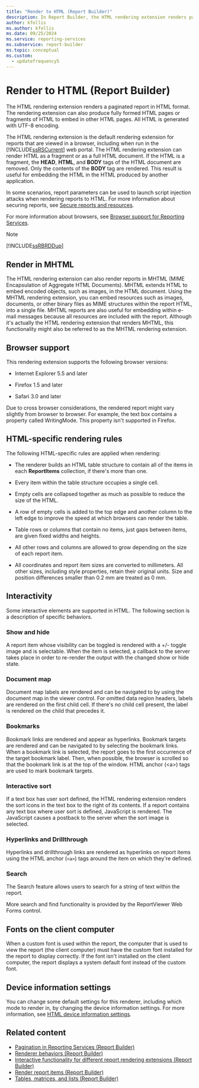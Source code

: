```yaml
---
title: "Render to HTML (Report Builder)"
description: In Report Builder, the HTML rendering extension renders paginated reports in HTML format. It can produce full HTML pages or fragments to embed in other pages.
author: kfollis
ms.author: kfollis
ms.date: 09/25/2024
ms.service: reporting-services
ms.subservice: report-builder
ms.topic: conceptual
ms.custom:
  - updatefrequency5
---
```

# Render to HTML (Report Builder)

  The HTML rendering extension renders a paginated report in HTML format. The rendering extension can also produce fully formed HTML pages or fragments of HTML to embed in other HTML pages. All HTML is generated with UTF-8 encoding.

The HTML rendering extension is the default rendering extension for reports that are viewed in a browser, including when run in the [!INCLUDE[ssRSCurrent](../../includes/ssrscurrent-md.md)] web portal. The HTML rendering extension can render HTML as a fragment or as a full HTML document. If the HTML is a fragment, the **HEAD**, **HTML**, and **BODY** tags of the HTML document are removed. Only the contents of the **BODY** tag are rendered. This result is useful for embedding the HTML in the HTML produced by another application.

In some scenarios, report parameters can be used to launch script injection attacks when rendering reports to HTML. For more information about securing reports, see [Secure reports and resources](../../reporting-services/security/secure-reports-and-resources.md).

For more information about browsers, see [Browser support for Reporting Services](../../reporting-services/browser-support-for-reporting-services-and-power-view.md).

> [!NOTE]  
> [!INCLUDE[ssRBRDDup](../../includes/ssrbrddup-md.md)]

## <a id="RenderingMHTML"></a> Render in MHTML

The HTML rendering extension can also render reports in MHTML (MIME Encapsulation of Aggregate HTML Documents). MHTML extends HTML to embed encoded objects, such as images, in the HTML document. Using the MHTML rendering extension, you can embed resources such as images, documents, or other binary files as MIME structures within the report HTML, into a single file. MHTML reports are also useful for embedding within e-mail messages because all resources are included with the report. Although it's actually the HTML rendering extension that renders MHTML, this functionality might also be referred to as the MHTML rendering extension.

## <a id="BrowserSupport"></a> Browser support

This rendering extension supports the following browser versions:

- Internet Explorer 5.5 and later

- Firefox 1.5 and later

- Safari 3.0 and later

Due to cross browser considerations, the rendered report might vary slightly from browser to browser. For example, the text box contains a property called WritingMode. This property isn't supported in Firefox.

## <a id="HTMLSpecificRenderingRules"></a> HTML-specific rendering rules

The following HTML-specific rules are applied when rendering:

- The renderer builds an HTML table structure to contain all of the items in each **ReportItems** collection, if there's more than one.

- Every item within the table structure occupies a single cell.

- Empty cells are collapsed together as much as possible to reduce the size of the HTML.

- A row of empty cells is added to the top edge and another column to the left edge to improve the speed at which browsers can render the table.

- Table rows or columns that contain no items, just gaps between items, are given fixed widths and heights.

- All other rows and columns are allowed to grow depending on the size of each report item.

- All coordinates and report item sizes are converted to millimeters. All other sizes, including style properties, retain their original units. Size and position differences smaller than 0.2 mm are treated as 0 mm.

## <a id="Interactivity"></a> Interactivity

Some interactive elements are supported in HTML. The following section is a description of specific behaviors.

### Show and hide

A report item whose visibility can be toggled is rendered with a +/- toggle image and is selectable. When the item is selected, a callback to the server takes place in order to re-render the output with the changed show or hide state.

### Document map

Document map labels are rendered and can be navigated to by using the document map in the viewer control. For omitted data region headers, labels are rendered on the first child cell. If there's no child cell present, the label is rendered on the child that precedes it.

### Bookmarks

Bookmark links are rendered and appear as hyperlinks. Bookmark targets are rendered and can be navigated to by selecting the bookmark links. When a bookmark link is selected, the report goes to the first occurrence of the target bookmark label. Then, when possible, the browser is scrolled so that the bookmark link is at the top of the window. HTML anchor (\<a>) tags are used to mark bookmark targets.

### Interactive sort

If a text box has user sort defined, the HTML rendering extension renders the sort icons in the text box to the right of its contents. If a report contains any text box where user sort is defined, JavaScript is rendered. The JavaScript causes a postback to the server when the sort image is selected.

### Hyperlinks and Drillthrough

Hyperlinks and drillthrough links are rendered as hyperlinks on report items using the HTML anchor (`<a>`) tags around the item on which they're defined.

### Search

The Search feature allows users to search for a string of text within the report.

More search and find functionality is provided by the ReportViewer Web Forms control.

## <a id="FontsOnClient"></a> Fonts on the client computer

When a custom font is used within the report, the computer that is used to view the report (the client computer) must have the custom font installed for the report to display correctly. If the font isn't installed on the client computer, the report displays a system default font instead of the custom font.

## <a id="DeviceInfo"></a> Device information settings

You can change some default settings for this renderer, including which mode to render in, by changing the device information settings. For more information, see [HTML device information settings](../../reporting-services/html-device-information-settings.md).

## Related content

- [Pagination in Reporting Services (Report Builder)](../../reporting-services/report-design/pagination-in-reporting-services-report-builder-and-ssrs.md)
- [Renderer behaviors (Report Builder)](../../reporting-services/report-design/rendering-behaviors-report-builder-and-ssrs.md)
- [Interactive functionality for different report rendering extensions (Report Builder)](../../reporting-services/report-builder/interactive-functionality-different-report-rendering-extensions.md)
- [Render report items (Report Builder)](../../reporting-services/report-design/rendering-report-items-report-builder-and-ssrs.md)
- [Tables, matrices, and lists (Report Builder)](../../reporting-services/report-design/tables-matrices-and-lists-report-builder-and-ssrs.md)
